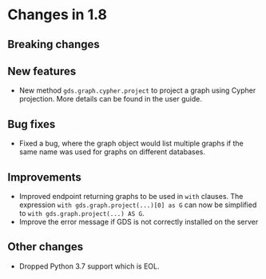 # Changes in 1.8


## Breaking changes


## New features

* New method `gds.graph.cypher.project` to project a graph using Cypher projection.
  More details can be found in the user guide.


## Bug fixes

* Fixed a bug, where the graph object would list multiple graphs if the same name was used for graphs on different databases.


## Improvements

* Improved endpoint returning graphs to be used in `with` clauses. The expression `with gds.graph.project(...)[0] as G` can now be simplified to `with gds.graph.project(...) AS G`.
* Improve the error message if GDS is not correctly installed on the server


## Other changes
* Dropped Python 3.7 support which is EOL.


